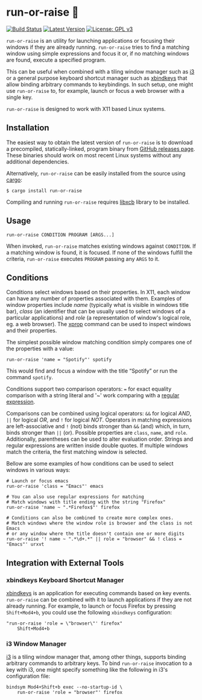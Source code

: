 # run-or-raise 🏃‍

[![Build Status](https://travis-ci.org/Soft/run-or-raise.svg?branch=master)](https://travis-ci.org/Soft/run-or-raise)
[![Latest Version](https://img.shields.io/crates/v/run-or-raise.svg)](https://crates.io/crates/run-or-raise)
[![License: GPL v3](https://img.shields.io/badge/License-GPL%20v3-blue.svg)](https://www.gnu.org/licenses/gpl-3.0)

`run-or-raise` is an utility for launching applications or focusing their
windows if they are already running. `run-or-raise` tries to find a matching
window using simple expressions and focus it or, if no matching windows are
found, execute a specified program.

This can be useful when combined with a tiling window manager such as
[i3](https://i3wm.org) or a general purpose keyboard shortcut manager such as
[xbindkeys](http://www.nongnu.org/xbindkeys/) that allow binding arbitrary
commands to keybindings. In such setup, one might use `run-or-raise` to, for
example, launch or focus a web browser with a single key.

`run-or-raise` is designed to work with X11 based Linux systems.

## Installation

The easiest way to obtain the latest version of `run-or-raise` is to download a
precompiled, statically-linked, program binary from [GitHub releases
page](https://github.com/Soft/run-or-raise/releases). These binaries should work
on most recent Linux systems without any additional dependencies.

Alternatively, `run-or-raise` can be easily installed from the source using
[cargo](https://doc.rust-lang.org/cargo/index.html):

``` shell
$ cargo install run-or-raise
```

Compiling and running `run-or-raise` requires [libxcb](https://xcb.freedesktop.org)
library to be installed.

## Usage

``` shell
run-or-raise CONDITION PROGRAM [ARGS...]
```

When invoked, `run-or-raise` matches existing windows against `CONDITION`. If a
matching window is found, it is focused. If none of the windows fulfill the
criteria, `run-or-raise` executes `PROGRAM` passing any `ARGS` to it.

## Conditions

Conditions select windows based on their properties. In X11, each window can
have any number of properties associated with them. Examples of window
properties include *name* (typically what is visible in windows title bar),
*class* (an identifier that can be usually used to select windows of a
particular applications) and *role* (a representation of window's logical role,
eg. a web browser). The [xprop](https://www.x.org/releases/X11R7.5/doc/man/man1/xprop.1.html)
command can be used to inspect windows and their properties.

The simplest possible window matching condition simply compares one of the
properties with a value:

``` shell
run-or-raise 'name = "Spotify"' spotify
```

This would find and focus a window with the title “Spotify” or run the command
`spotify`.

Conditions support two comparison operators: `=` for exact equality comparison
with a string literal and '~' work comparing with a
[regular expression](https://en.wikipedia.org/wiki/Regular_expression).

Comparisons can be combined using logical operators: `&&` for logical *AND*,
`||` for logical *OR*, and `!` for logical *NOT*. Operators in matching
expressions are left-associative and `!` (not) binds stronger than `&&` (and)
which, in turn, binds stronger than `||` (or). Possible properties are `class`,
`name`, and `role`. Additionally, parentheses can be used to alter evaluation
order. Strings and regular expressions are written inside double quotes. If
multiple windows match the criteria, the first matching window is selected.

Bellow are some examples of how conditions can be used to select windows in
various ways:

``` shell
# Launch or focus emacs
run-or-raise 'class = "Emacs"' emacs

# You can also use regular expressions for matching
# Match windows with title ending with the string "Firefox"
run-or-raise 'name ~ ".*Firefox$"' firefox

# Conditions can also be combined to create more complex ones.
# Match windows where the window role is browser and the class is not Emacs
# or any window where the title doesn't contain one or more digits
run-or-raise '! name ~ ".*\d+.*" || role = "browser" && ! class = "Emacs"' urxvt
```

## Integration with External Tools

### xbindkeys Keyboard Shortcut Manager

[xbindkeys](http://www.nongnu.org/xbindkeys/) is an application for executing
commands based on key events. `run-or-raise` can be combined with it to launch
applications if they are not already running. For example, to launch or focus
Firefox by pressing `Shift+Mod4+b`, you could use the following `xbindkeys`
configuration:

``` shell
"run-or-raise 'role = \"browser\"' firefox"
	Shift+Mod4+b
```

### i3 Window Manager

[i3](https://i3wm.org) is a tiling window manager that, among other things,
supports binding arbitrary commands to arbitrary keys. To bind `run-or-raise`
invocation to a key with i3, one might specify something like the following in
i3's configuration file:

``` shell
bindsym Mod4+Shift+b exec --no-startup-id \
	run-or-raise 'role = "browser"' firefox
```
